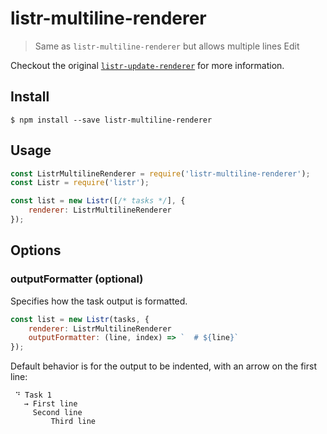 # listr-multiline-renderer
> Same as `listr-multiline-renderer` but allows multiple lines Edit

Checkout the original [`listr-update-renderer`](https://github.com/SamVerschueren/listr-update-renderer) for more information.

## Install

```
$ npm install --save listr-multiline-renderer
```

## Usage

```js
const ListrMultilineRenderer = require('listr-multiline-renderer');
const Listr = require('listr');

const list = new Listr([/* tasks */], {
	renderer: ListrMultilineRenderer
});
```

## Options

### outputFormatter (optional)

Specifies how the task output is formatted.

```js
const list = new Listr(tasks, {
	renderer: ListrMultilineRenderer
	outputFormatter: (line, index) => `  # ${line}`
});
```

Default behavior is for the output to be indented, with an arrow on the first line:

```
 ⠙ Task 1
   → First line
     Second line
		 Third line
```
